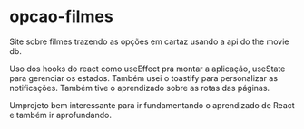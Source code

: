 # opcao-filmes
Site sobre filmes trazendo as opções em cartaz usando a api do the movie db.

Uso dos hooks do react como useEffect pra montar a aplicação, useState para gerenciar os estados. Também usei o toastify para personalizar as notificações.
Também tive o aprendizado sobre as rotas das páginas. 

Umprojeto bem interessante para ir fundamentando o aprendizado de React e também ir aprofundando.


